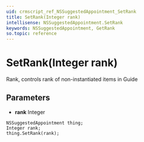 ```yaml
---
uid: crmscript_ref_NSSuggestedAppointment_SetRank
title: SetRank(Integer rank)
intellisense: NSSuggestedAppointment.SetRank
keywords: NSSuggestedAppointment, GetRank
so.topic: reference
---
```


# SetRank(Integer rank)

Rank, controls rank of non-instantiated items in Guide

## Parameters

* **rank** Integer

```crmscript
NSSuggestedAppointment thing;
Integer rank;
thing.SetRank(rank);
```


